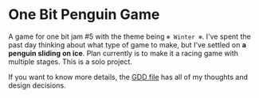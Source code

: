 # One Bit Penguin Game

A game for one bit jam #5 with the theme being `❄️ Winter ❄️`. I've spent the past day thinking about what type of game to make, but I've settled on **a penguin sliding on ice**. Plan currently is to make it a racing game with multiple stages. This is a solo project.

If you want to know more details, the [GDD file](DesignDocument.md) has all of my thoughts and design decisions.
